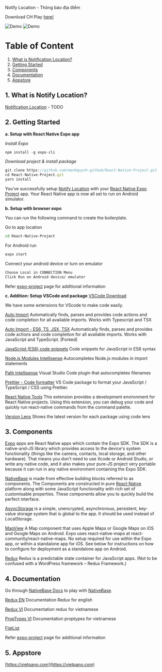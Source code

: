 Notify Location - Thông báo địa điểm

 Download CH Play [here!](https://vietpano.com/)
 
![Demo](https://media.giphy.com/media/WyeodYfrqvHCo/giphy.gif)
![Demo](https://media.giphy.com/media/HzMfJIkTZgx8s/giphy.gif)

# Table of Content

1. [What is Notification Location?](#1-what-is-notify-location)
2. [Getting Started](#2-getting-started)
3. [Components](#3-components)
5. [Documentation](#4-documentation)
6. [Appstore](#5-appstore)



## 1. What is Notify Location?
[Notification Location](#1-what-is-notify-location) - TODO

## 2. Getting Started

**a. Setup with React Native Expo app**

*Install Expo*

```js
npm install -g expo-cli
```
*Download project & install package*<br />

```js
git clone https://github.com/manhquynh-github/React-Native-Project.git
cd React-Native-Project.git
yarn install
```

You've successfully setup [Notify Location](https://github.com/manhquynh-github/React-Native-Project) with your [React Native Expo Project](https://facebook.github.io/react-native/) app. Your React Native app is now all set to run on Android simulator.


**b. Setup with browser expo**

You can run the following command to create the boilerplate.

Go to app location
```sh
cd React-Native-Project
```

For Android run
```sh
expo start
```
Connect your android device or turn on emulator
```sh
Choose Local in CONNECTION Menu
Click Run on Android device/ emulator
```

Refer [expo-project](https://facebook.github.io/react-native/docs/getting-started.html) page for additional information

**c. Addition: Setup VSCode and package**
[VSCode Download](https://code.visualstudio.com/)

We have some extensions for VScode to make code easily.

[Auto Import](#2-getting-started) Automatically finds, parses and provides code actions and code completion for all available imports. Works with Typescript and TSX

[Auto Import - ES6, TS, JSX, TSX](#2-getting-started) Automatically finds, parses and provides code actions and code completion for all available imports. Works with JavaScript and TypeScript. [Forked]

[JavaScript (ES6) code snippets](#2-getting-started) Code snippets for JavaScript in ES6 syntax

[Node.js Modules Intellisense](#2-getting-started) Autocompletes Node.js modules in import statements

[Path Intellisense](#2-getting-started) Visual Studio Code plugin that autocompletes filenames

[Prettier - Code formatter](#2-getting-started) VS Code package to format your JavaScript / TypeScript / CSS using Prettier.

[React Native Tools](#2-getting-started) This extension provides a development environment for React Native projects. Using this extension, you can debug your code and quickly run react-native commands from the command palette.

[Version Lens](#2-getting-started) Shows the latest version for each package using code lens

## 3. Components

[Expo](https://docs.expo.io) apps are React Native apps which contain the Expo SDK. The SDK is a native-and-JS library which provides access to the device's system functionality (things like the camera, contacts, local storage, and other hardware). That means you don't need to use Xcode or Android Studio, or write any native code, and it also makes your pure-JS project very portable because it can run in any native environment containing the Expo SDK.

[NativeBase](https://nativebase.io/) is made from effective building blocks referred to as components. The Components are constructed in pure [React Native](https://github.com/facebook/react-native) platform along with some JavaScript functionality with rich set of customisable properties. These components allow you to quickly build the perfect interface.

[AsyncStorage](https://facebook.github.io/react-native/docs/asyncstorage.html#asyncstorage) is a simple, unencrypted, asynchronous, persistent, key-value storage system that is global to the app. It should be used instead of LocalStorage.

[MapView](https://docs.expo.io/versions/latest/sdk/map-view) A Map component that uses Apple Maps or Google Maps on iOS and Google Maps on Android. Expo uses react-native-maps at react-community/react-native-maps. No setup required for use within the Expo app, or within a standalone app for iOS. See below for instructions on how to configure for deployment as a standalone app on Android.

[Redux](https://redux.js.org/) Redux is a predictable state container for JavaScript apps.
(Not to be confused with a WordPress framework – Redux Framework.)

## 4. Documentation

Go through [NativeBase Docs](https://docs.nativebase.io/) to play with [NativeBase](https://nativebase.io/).

[Redux EN](https://medium.com/backticks-tildes/setting-up-a-redux-project-with-create-react-app-e363ab2329b8) Documentation Redux for english 

[Redux VI](https://viblo.asia/p/chuong-2-ung-dung-redux-dau-tien-cua-ban-07LKXA8JZV4) Documentation redux for vietnamese

[PropTypes VI](https://viblo.asia/p/react-proptypes-khai-bao-kieu-du-lieu-cho-component-naQZR1aPKvx) Documentation proptypes for vietnamese

[FlatList](https://medium.com/react-native-development/how-to-use-the-flatlist-component-react-native-basics-92c482816fe6)

Refer [expo-project](https://facebook.github.io/react-native/docs/getting-started.html) page for additional information
## 5. Appstore
[https://vietpano.com](https://vietpano.com)


